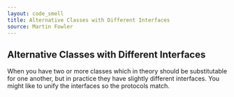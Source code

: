 ```yaml
---
layout: code_smell
title: Alternative Classes with Different Interfaces
source: Martin Fowler
---
```


## Alternative Classes with Different Interfaces
When you have two or more classes which in theory should be substitutable for one another, but in practice they have slightly different interfaces. You might like to unify the interfaces so the protocols match.

